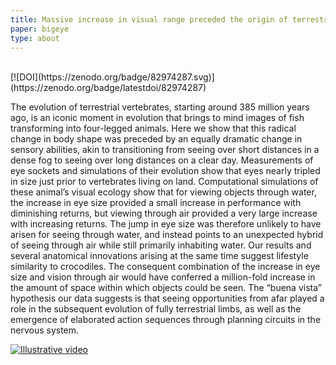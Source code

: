 ```yaml
---
title: Massive increase in visual range preceded the origin of terrestrial vertebrates
paper: bigeye
type: about
---
```

<br>
[![DOI](https://zenodo.org/badge/82974287.svg)](https://zenodo.org/badge/latestdoi/82974287)
<br>

The evolution of terrestrial vertebrates, starting around 385 million years ago, is an iconic moment in evolution that brings to mind images of fish transforming into four-legged animals. Here we show that this radical change in body shape was preceded by an equally dramatic change in sensory abilities, akin to transitioning from seeing over short distances in a dense fog to seeing over long distances on a clear day. Measurements of eye sockets and simulations of their evolution show that eyes nearly tripled in size just prior to vertebrates living on land. Computational simulations of these animal’s visual ecology show that for viewing objects through water, the increase in eye size provided a small increase in performance with diminishing returns, but viewing through air provided a very large increase with increasing returns. The jump in eye size was therefore unlikely to have arisen for seeing through water, and instead points to an unexpected hybrid of seeing through air while still primarily inhabiting water. Our results and several anatomical innovations arising at the same time suggest lifestyle similarity to crocodiles. The consequent combination of the increase in eye size and vision through air would have conferred a million-fold increase in the amount of space within which objects could be seen. The “buena vista” hypothesis our data suggests is that seeing opportunities from afar played a role in the subsequent evolution of fully terrestrial limbs, as well as the emergence of elaborated action sequences through planning circuits in the nervous system.

[![Illustrative video](http://img.youtube.com/vi/I19usgWHJLc/0.jpg)](https://www.youtube.com/watch?v=I19usgWHJLc)